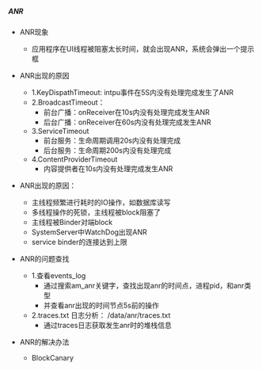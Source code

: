 ##### ANR



- ANR现象
  - 应用程序在UI线程被阻塞太长时间，就会出现ANR，系统会弹出一个提示框

- ANR出现的原因
  - 1.KeyDispathTimeout: intpu事件在5S内没有处理完成发生了ANR
  - 2.BroadcastTimeout：
    - 前台广播：onReceiver在10s内没有处理完成发生ANR
    - 后台广播：onReceiver在60s内没有处理完成发生ANR
  - 3.ServiceTimeout
    - 前台服务：生命周期调用20s内没有处理完成
    - 后台服务：生命周期200s内没有处理完成
  - 4.ContentProviderTimeout
    - 内容提供者在10s内没有处理完成发生ANR
- ANR出现的原因：
  - 主线程频繁进行耗时的IO操作，如数据库读写
  - 多线程操作的死锁，主线程被block阻塞了
  - 主线程被Binder对端block
  - SystemServer中WatchDog出现ANR
  - service binder的连接达到上限
- ANR的问题查找
  - 1.查看events_log
    - 通过搜索am_anr关键字，查找出现anr的时间点，进程pid，和anr类型
    - 并查看anr出现的时间节点5s前的操作
  - 2.traces.txt 日志分析： /data/anr/traces.txt 
    - 通过traces日志获取发生anr时的堆栈信息
- ANR的解决办法
  - BlockCanary